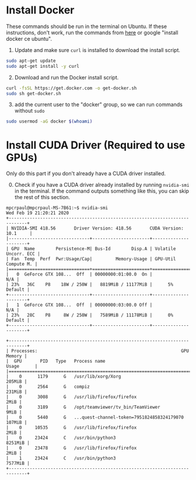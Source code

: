# Install Docker

These commands should be run in the terminal on Ubuntu.
If these instructions, don't work, run the commands from [here](https://docs.docker.com/install/linux/docker-ce/ubuntu/) or google "install docker ce ubuntu".

1. Update and make sure `curl` is installed to download the install script.
```Bash
sudo apt-get update
sudo apt-get install -y curl
```

2. Download and run the Docker install script.
```Bash
curl -fsSL https://get.docker.com -o get-docker.sh
sudo sh get-docker.sh
```

3. add the current user to the "docker" group, so we can run commands without `sudo`
```Bash
sudo usermod -aG docker $(whoami)
```
# Install CUDA Driver (Required to use GPUs)

Only do this part if you don't already have a CUDA driver installed.

0. Check if you have a CUDA driver already installed by running `nvidia-smi` in the terminal. If the command outputs something like this, you can skip the rest of this section.
```Shell Session
mpcrpaul@mpcrpaul-MS-7B61:~$ nvidia-smi
Wed Feb 19 21:20:21 2020       
+-----------------------------------------------------------------------------+
| NVIDIA-SMI 418.56       Driver Version: 418.56       CUDA Version: 10.1     |
|-------------------------------+----------------------+----------------------+
| GPU  Name        Persistence-M| Bus-Id        Disp.A | Volatile Uncorr. ECC |
| Fan  Temp  Perf  Pwr:Usage/Cap|         Memory-Usage | GPU-Util  Compute M. |
|===============================+======================+======================|
|   0  GeForce GTX 108...  Off  | 00000000:01:00.0  On |                  N/A |
| 23%   36C    P8    18W / 250W |   8819MiB / 11177MiB |      5%      Default |
+-------------------------------+----------------------+----------------------+
|   1  GeForce GTX 108...  Off  | 00000000:03:00.0 Off |                  N/A |
| 23%   28C    P8     8W / 250W |   7589MiB / 11178MiB |      0%      Default |
+-------------------------------+----------------------+----------------------+
                                                                               
+-----------------------------------------------------------------------------+
| Processes:                                                       GPU Memory |
|  GPU       PID   Type   Process name                             Usage      |
|=============================================================================|
|    0      1179      G   /usr/lib/xorg/Xorg                           205MiB |
|    0      2564      G   compiz                                       231MiB |
|    0      3008      G   /usr/lib/firefox/firefox                       2MiB |
|    0      3189      G   /opt/teamviewer/tv_bin/TeamViewer              9MiB |
|    0      5440      G   ...quest-channel-token=7951824858324179070   107MiB |
|    0     10535      G   /usr/lib/firefox/firefox                       2MiB |
|    0     23424      C   /usr/bin/python3                            8251MiB |
|    0     23478      G   /usr/lib/firefox/firefox                       2MiB |
|    1     23424      C   /usr/bin/python3                            7577MiB |
+-----------------------------------------------------------------------------+
```


